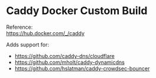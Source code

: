 # Caddy Docker Custom Build
Reference:  
https://hub.docker.com/_/caddy

Adds support for:  
- https://github.com/caddy-dns/cloudflare
- https://github.com/mholt/caddy-dynamicdns
- https://github.com/hslatman/caddy-crowdsec-bouncer
